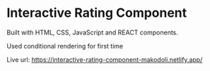# Interactive Rating Component

Built with HTML, CSS, JavaScript and REACT components. 

Used conditional rendering for first time

Live url: https://interactive-rating-component-makodoli.netlify.app/
